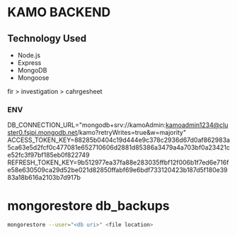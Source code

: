 # KAMO BACKEND

## Technology Used
<ul>
    <li>Node.js</li>
    <li>Express</li>
    <li>MongoDB</li>
    <li>Mongoose</li>
</ul>

fir > investigation > cahrgesheet

### ENV
DB_CONNECTION_URL="mongodb+srv://kamoAdmin:kamoadmin1234@cluster0.fsjpi.mongodb.net/kamo?retryWrites=true&w=majority"
ACCESS_TOKEN_KEY=88285b0404c19d444e9c378c2936d67d0af862983a5ca63e5d2fcf0c477081e652710606d2881d85386a3479a4a703bf0a23421ce52fc3f97bf185eb0f822749
REFRESH_TOKEN_KEY=9b512977ea37fa88e283035ffbf12f006b1f7ed6e716fe58e630509ca29d52be021d82850ffabf69e6bdf733120423b187d5f180e3983a18b616a2103b7d917b

# mongorestore db_backups

```bash
mongorestore --user="<db uri>" <file location>
```
